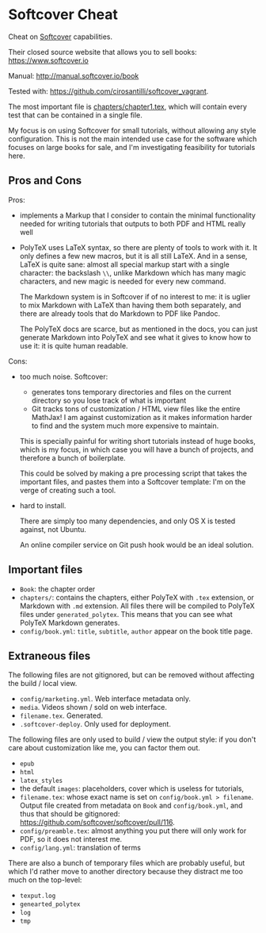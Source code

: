 # Softcover Cheat

Cheat on [Softcover](https://github.com/softcover/softcover) capabilities.

Their closed source website that allows you to sell books: <https://www.softcover.io>

Manual: <http://manual.softcover.io/book>

Tested with: <https://github.com/cirosantilli/softcover_vagrant>.

The most important file is [chapters/chapter1.tex](chapters/chapter1.tex), which will contain every test that can be contained in a single file.

My focus is on using Softcover for small tutorials, without allowing any style configuration. This is not the main intended use case for the software which focuses on large books for sale, and I'm investigating feasibility for tutorials here.

## Pros and Cons

Pros:

-   implements a Markup that I consider to contain the minimal functionality needed for writing tutorials that outputs to both PDF and HTML really well

-   PolyTeX uses LaTeX syntax, so there are plenty of tools to work with it. It only defines a few new macros, but it is all still LaTeX. And in a sense, LaTeX is quite sane: almost all special markup start with a single character: the backslash `\\`, unlike Markdown which has many magic characters, and new magic is needed for every new command.

    The Markdown system is in Softcover if of no interest to me: it is uglier to mix Markdown with LaTeX than having them both separately, and there are already tools that do Markdown to PDF like Pandoc.

    The PolyTeX docs are scarce, but as mentioned in the docs, you can just generate Markdown into PolyTeX and see what it gives to know how to use it: it is quite human readable.

Cons:

-   too much noise. Softcover:

    - generates tons temporary directories and files on the current directory so you lose track of what is important
    - Git tracks tons of customization / HTML view files like the entire MathJax! I am against customization as it makes information harder to find and the system much more expensive to maintain.

    This is specially painful for writing short tutorials instead of huge books, which is my focus, in which case you will have a bunch of projects, and therefore a bunch of boilerplate.

    This could be solved by making a pre processing script that takes the important files, and pastes them into a Softcover template: I'm on the verge of creating such a tool.

-   hard to install.

    There are simply too many dependencies, and only OS X is tested against, not Ubuntu.

    An online compiler service on Git push hook would be an ideal solution.

## Important files

- `Book`: the chapter order
- `chapters/`: contains the chapters, either PolyTeX with `.tex` extension, or Markdown with `.md` extension. All files there will be compiled to PolyTeX files under `generated_polytex`. This means that you can see what PolyTeX Markdown generates.
- `config/book.yml`: `title`, `subtitle`, `author` appear on the book title page.

## Extraneous files

The following files are not gitignored, but can be removed without affecting the build / local view.

- `config/marketing.yml`. Web interface metadata only.
- `media`.                Videos shown / sold on web interface.
- `filename.tex`.         Generated.
- `.softcover-deploy`.    Only used for deployment.

The following files are only used to build / view the output style: if you don't care about customization like me, you can factor them out.

- `epub`
- `html`
- `latex_styles`
- the default `images`:  placeholders, cover which is useless for tutorials,
- `filename.tex`:        whose exact name is set on `config/book.yml > filename`. Output file created from metadata on `Book` and `config/book.yml`, and thus that should be gitignored: <https://github.com/softcover/softcover/pull/116>.
- `config/preamble.tex`: almost anything you put there will only work for PDF, so it does not interest me.
- `config/lang.yml`:     translation of terms

There are also a bunch of temporary files which are probably useful, but which I'd rather move to another directory because they distract me too much on the top-level:

- `texput.log`
- `genearted_polytex`
- `log`
- `tmp`
